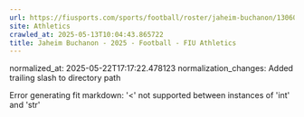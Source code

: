 ```yaml
---
url: https://fiusports.com/sports/football/roster/jaheim-buchanon/13060/
site: Athletics
crawled_at: 2025-05-13T10:04:43.865722
title: Jaheim Buchanon - 2025 - Football - FIU Athletics
---
```

normalized_at: 2025-05-22T17:17:22.478123
normalization_changes: Added trailing slash to directory path

Error generating fit markdown: '<' not supported between instances of 'int' and 'str'